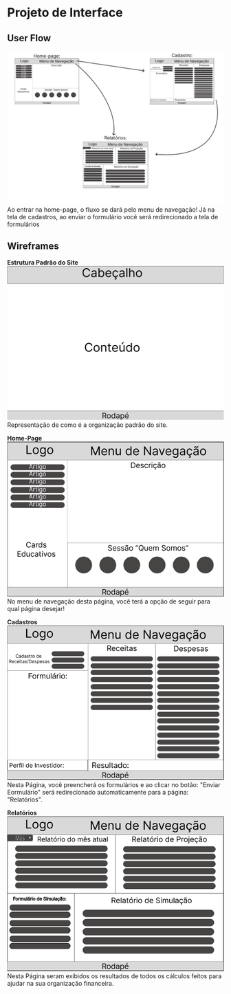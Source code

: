 
# Projeto de Interface

## User Flow

![Exemplo de UserFlow](img/Fluxo.png)
Ao entrar na home-page, o fluxo se dará pelo menu de navegação!
Já na tela de cadastros, ao enviar o formulário você será redirecionado a tela de formulários

## Wireframes

**Estrutura Padrão do Site**
![Tela Padrão do site](img/Tela%20padrao.png)
Representação de como é a organização padrão do site.

**Home-Page**
![Tela Home-Page](img/Home-Page.PNG)
No menu de navegação desta página, você terá a opção de seguir para qual página desejar!

**Cadastros**
![Tela Cadastros](img/Cadastros.PNG)
Nesta Página, você preencherá os formulários e ao clicar no botão: "Enviar Eormulário" será redirecionado automaticamente para a página: "Relatórios".

**Relatórios**
![Tela Relatórios](img/Dashboard.PNG)
Nesta Página seram exibidos os resultados de todos os cálculos feitos para ajudar na sua organização financeira.


